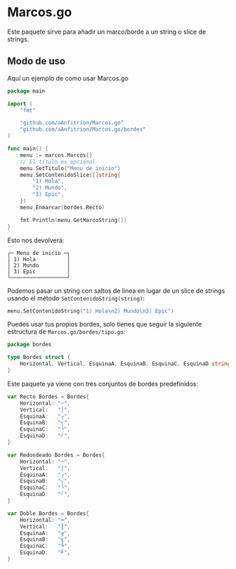 # Marcos.go
Este paquete sirve para añadir un marco/borde a un string o slice de strings.
## Modo de uso
Aquí un ejemplo de como usar Marcos.go
```go
package main

import (
	"fmt"

	"github.com/aAnfitrion/Marcos.go"
	"github.com/aAnfitrion/Marcos.go/bordes"
)

func main() {
	menu := marcos.Marcos{}
	// El título es opcional
	menu.SetTitulo("Menu de inicio")
	menu.SetContenidoSlice([]string{
		"1) Hola",
		"2) Mundo",
		"3) Epic",
	})
	menu.Enmarcar(bordes.Recto)

	fmt.Println(menu.GetMarcoString())
}
```
Esto nos devolverá:
```
┌─ Menu de inicio ─┐
│ 1) Hola          │
│ 2) Mundo         │
│ 3) Epic          │
└──────────────────┘
```
Podemos pasar un string con saltos de linea en lugar de un slice de strings usando el método `SetContenidoString(string)`:
```go
menu.SetContenidoString("1) Hola\n2) Mundo\n3) Epic")
```
Puedes usar tus propios bordes, solo tienes que seguir la siguiente estructura de `Marcos.go/bordes/tipo.go`:
```go
package bordes

type Bordes struct {
	Horizontal, Vertical, EsquinaA, EsquinaB, EsquinaC, EsquinaD string
}
```
Este paquete ya viene con tres conjuntos de bordes predefinidos:
```go
var Recto Bordes = Bordes{
	Horizontal: "─",
	Vertical:   "│",
	EsquinaA:   "┌",
	EsquinaB:   "┐",
	EsquinaC:   "└",
	EsquinaD:   "┘",
}

var Redondeado Bordes = Bordes{
	Horizontal: "─",
	Vertical:   "│",
	EsquinaA:   "╭",
	EsquinaB:   "╮",
	EsquinaC:   "╰",
	EsquinaD:   "╯",
}

var Doble Bordes = Bordes{
	Horizontal: "═",
	Vertical:   "║",
	EsquinaA:   "╔",
	EsquinaB:   "╗",
	EsquinaC:   "╚",
	EsquinaD:   "╝",
}
```
